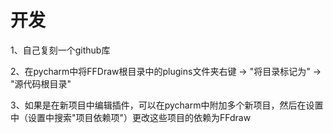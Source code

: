 # 开发

1、自己复刻一个github库

2、在pycharm中将FFDraw根目录中的plugins文件夹右键 -> "将目录标记为" -> "源代码根目录"

3、如果是在新项目中编辑插件，可以在pycharm中附加多个新项目，然后在设置中（设置中搜索"项目依赖项"）更改这些项目的依赖为FFdraw